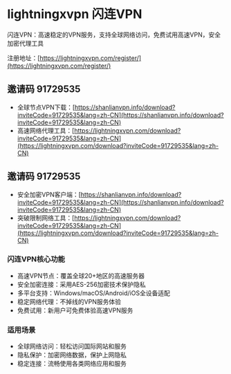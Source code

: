 # lightningxvpn 闪连VPN

闪连VPN：高速稳定的VPN服务，支持全球网络访问，免费试用高速VPN，安全加密代理工具

注册地址：[https://lightningxvpn.com/register/](https://lightningxvpn.com/register/)

## 邀请码 91729535
- 全球节点VPN下载：[https://shanlianvpn.info/download?inviteCode=91729535&lang=zh-CN](https://shanlianvpn.info/download?inviteCode=91729535&lang=zh-CN)
- 高速网络代理工具：[https://lightningxvpn.com/download?inviteCode=91729535&lang=zh-CN](https://lightningxvpn.com/download?inviteCode=91729535&lang=zh-CN)
## 邀请码 91729535
- 安全加密VPN客户端：[https://shanlianvpn.info/download?inviteCode=91729535&lang=zh-CN](https://shanlianvpn.info/download?inviteCode=91729535&lang=zh-CN)
- 突破限制网络工具：[https://lightningxvpn.com/download?inviteCode=91729535&lang=zh-CN](https://lightningxvpn.com/download?inviteCode=91729535&lang=zh-CN)

### 闪连VPN核心功能
- 高速VPN节点：覆盖全球20+地区的高速服务器
- 安全加密连接：采用AES-256加密技术保护隐私
- 多平台支持：Windows/macOS/Android/iOS全设备适配
- 稳定网络代理：不掉线的VPN服务体验
- 免费试用：新用户可免费体验高速VPN服务

### 适用场景
- 全球网络访问：轻松访问国际网站和服务
- 隐私保护：加密网络数据，保护上网隐私
- 稳定连接：流畅使用各类网络应用和服务
